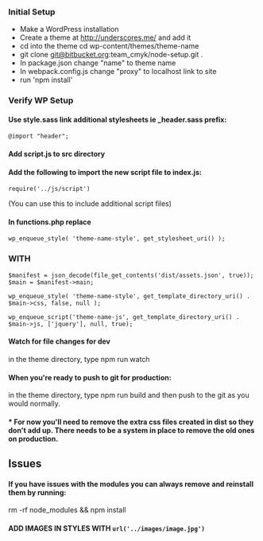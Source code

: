 ### Initial Setup
- Make a WordPress installation
- Create a theme at http://underscores.me/ and add it
- cd into the theme cd wp-content/themes/theme-name
- git clone git@bitbucket.org:team_cmyk/node-setup.git .
- In package.json change "name" to theme name
- In webpack.config.js change "proxy" to localhost link to site
- run 'npm install'

### Verify WP Setup

#### Use style.sass link additional stylesheets ie \_header.sass prefix:
```
@import "header";
```

#### Add script.js to src directory
#### Add the following to import the new script file to index.js:
```
require('../js/script')
```
(You can use this to include additional script files)

#### In functions.php replace
```
wp_enqueue_style( 'theme-name-style', get_stylesheet_uri() );
```
### WITH
```
$manifest = json_decode(file_get_contents('dist/assets.json', true));
$main = $manifest->main;

wp_enqueue_style( 'theme-name-style', get_template_directory_uri() . $main->css, false, null );

wp_enqueue_script('theme-name-js', get_template_directory_uri() . $main->js, ['jquery'], null, true);
```

#### Watch for file changes for dev
in the theme directory, type npm run watch

#### When you're ready to push to git for production:
in the theme directory, type npm run build and then push to the git as you would normally.
#### * For now you'll need to remove the extra css files created in dist so they don't add up. There needs to be a system in place to remove the old ones on production.

## Issues

#### If you have issues with the modules you can always remove and reinstall  them by running:
rm -rf node_modules && npm install

#### ADD IMAGES IN STYLES WITH ```url('../images/image.jpg')```
